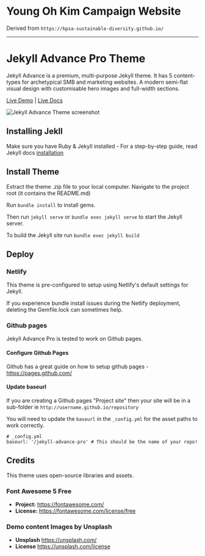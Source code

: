# Young Oh Kim Campaign Website

Derived from `https://kpsa-sustainable-diversity.github.io/`

---

# Jekyll Advance Pro Theme

Jekyll Advance is a premium, multi-purpose Jekyll theme. It has 5 content-types for archetypical SMB and marketing websites. A modern semi-flat visual design with customisable hero images and full-width sections.

[Live Demo](https://jekyll-advance.netlify.app/) |
[Live Docs](https://www.zerostatic.io/docs/jekyll-advance/v2.0/)

![Jekyll Advance Theme screenshot](https://www.zerostatic.io/theme/jekyll-advance/jekyll-advance-screenshot.png)

## Installing Jekll

Make sure you have Ruby & Jekyll installed - For a step-by-step guide, read Jekyll docs [installation](https://jekyllrb.com/docs/installation/)

## Install Theme

Extract the theme .zip file to your local computer. Navigate to the project root (it contains the README.md)

Run `bundle install` to install gems.

Then run `jekyll serve` or `bundle exec jekyll serve` to start the Jekyll server.

To build the Jekyll site run `bundle exec jekyll build`

## Deploy

### Netlify

This theme is pre-configured to setup using Netlify's default settings for Jekyll.

If you experience bundle install issues during the Netlify deployment, deleting the Gemfile.lock can sometimes help.

### Github pages

Jekyll Advance Pro is tested to work on Github pages.

#### Configure Github Pages

Github has a great guide on how to setup github pages - https://pages.github.com/

#### Update baseurl

If you are creating a Github pages "Project site" then your site will be in a sub-folder ie `http://username.github.io/repository`

You will need to update the `baseurl` in the `_config.yml` for the asset paths to work correctly.

```
# _config.yml
baseurl: '/jekyll-advance-pro' # This should be the name of your repo!
```

## Credits

This theme uses open-source libraries and assets.

### Font Awesome 5 Free

- **Project:** https://fontawesome.com/
- **License:** https://fontawesome.com/license/free

### Demo content Images by Unsplash

- **Unsplash** https://unsplash.com/
- **License** https://unsplash.com/license
